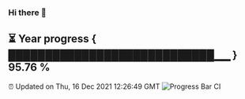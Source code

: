 ### Hi there 👋
⏳ Year progress { ████████████████████████████▁▁ } 95.76 %
---
⏰ Updated on Thu, 16 Dec 2021 12:26:49 GMT
![Progress Bar CI](https://github.com/liununu/liununu/workflows/Progress%20Bar%20CI/badge.svg)

